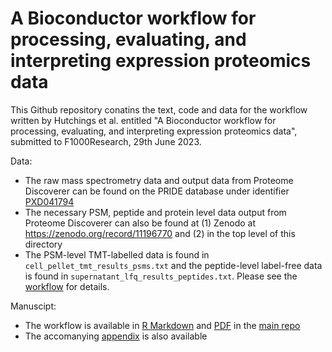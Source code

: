 # A Bioconductor workflow for processing, evaluating, and interpreting expression proteomics data

This Github repository conatins the text, code and data for the workflow written by Hutchings et al. entitled "A Bioconductor workflow for processing, evaluating, and interpreting expression proteomics data", submitted to F1000Research, 29th June 2023.

Data:
- The raw mass spectrometry data and output data from Proteome Discoverer can be found on the PRIDE database under identifier [PXD041794](https://www.ebi.ac.uk/pride/archive/projects/PXD041794)
- The necessary PSM, peptide and protein level data output from Proteome Discoverer can also be found at (1) Zenodo at https://zenodo.org/record/11196770 and (2) in the top level of this directory
- The PSM-level TMT-labelled data is found in `cell_pellet_tmt_results_psms.txt` and the peptide-level label-free data is found in `supernatant_lfq_results_peptides.txt`. Please see the [workflow](https://github.com/CambridgeCentreForProteomics/f1000_expression_proteomics/blob/main/workflow_expressions.pdf) for details.

Manuscipt:
- The workflow is available in [R Markdown](https://github.com/CambridgeCentreForProteomics/f1000_expression_proteomics/blob/main/workflow_expressions.Rmd) and [PDF](https://github.com/CambridgeCentreForProteomics/f1000_expression_proteomics/blob/main/workflow_expressions.pdf) in the [main repo](https://github.com/CambridgeCentreForProteomics/f1000_expression_proteomics)
- The accomanying [appendix](https://github.com/CambridgeCentreForProteomics/f1000_expression_proteomics/blob/main/appendix.pdf) is also available
